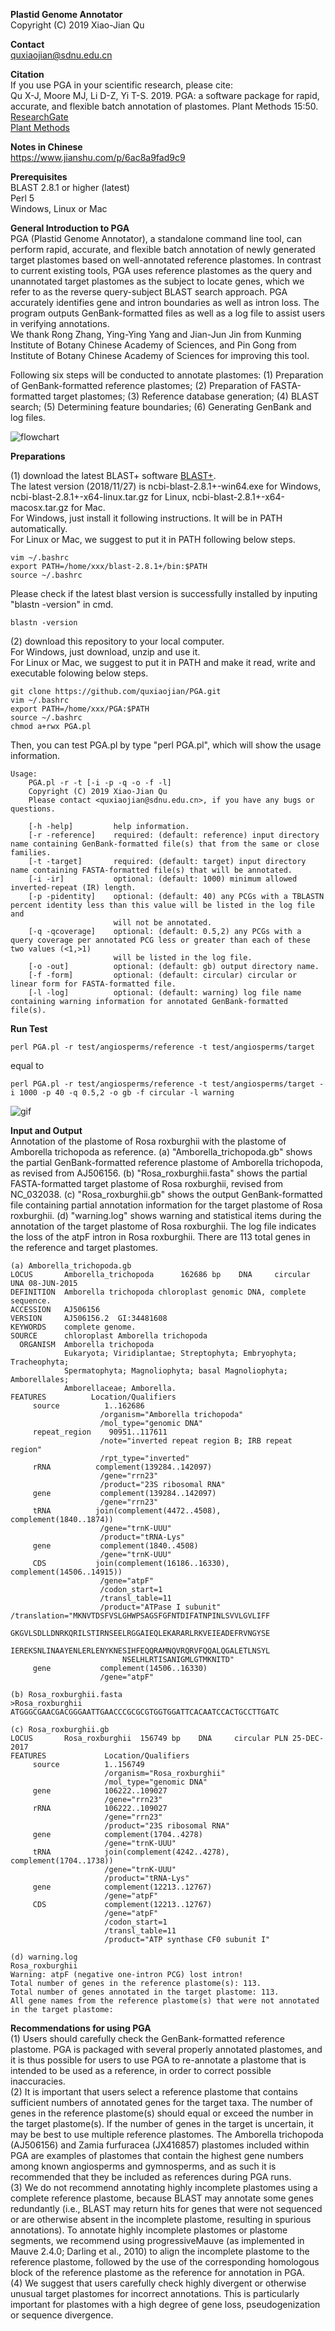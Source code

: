 **Plastid Genome Annotator**<br />
Copyright (C) 2019 Xiao-Jian Qu<br />

**Contact**<br />
quxiaojian@sdnu.edu.cn<br />

**Citation**<br />
If you use PGA in your scientific research, please cite:<br />
Qu X-J, Moore MJ, Li D-Z, Yi T-S. 2019. PGA: a software package for rapid, accurate, and flexible batch annotation of plastomes. Plant Methods 15:50.<br />
[ResearchGate](https://www.researchgate.net/publication/333245667_PGA_a_software_package_for_rapid_accurate_and_flexible_batch_annotation_of_plastomes)<br />
[Plant Methods](https://plantmethods.biomedcentral.com/articles/10.1186/s13007-019-0435-7)<br />

**Notes in Chinese**<br />
https://www.jianshu.com/p/6ac8a9fad9c9

**Prerequisites**<br />
BLAST 2.8.1 or higher (latest)<br />
Perl 5<br />
Windows, Linux or Mac<br />

**General Introduction to PGA**<br />
PGA (Plastid Genome Annotator), a standalone command line tool, can perform rapid, accurate, and flexible batch annotation of newly generated target plastomes based on well-annotated reference plastomes. In contrast to current existing tools, PGA uses reference plastomes as the query and unannotated target plastomes as the subject to locate genes, which we refer to as the reverse query-subject BLAST search approach. PGA accurately identifies gene and intron boundaries as well as intron loss. The program outputs GenBank-formatted files as well as a log file to assist users in verifying annotations.<br />
We thank Rong Zhang, Ying-Ying Yang and Jian-Jun Jin from Kunming Institute of Botany Chinese Academy of Sciences, and Pin Gong from Institute of Botany Chinese Academy of Sciences for improving this tool.<br />

Following six steps will be conducted to annotate plastomes: (1) Preparation of GenBank-formatted reference plastomes; (2) Preparation of FASTA-formatted target plastomes; (3) Reference database generation; (4) BLAST search; (5) Determining feature boundaries; (6) Generating GenBank and log files.<br />

![flowchart](/flowchart.png)

**Preparations**<br />

(1) download the latest BLAST+ software [BLAST+](https://blast.ncbi.nlm.nih.gov/Blast.cgi?CMD=Web&PAGE_TYPE=BlastDocs&DOC_TYPE=Download).<br />
The latest version (2018/11/27) is ncbi-blast-2.8.1+-win64.exe for Windows, ncbi-blast-2.8.1+-x64-linux.tar.gz for Linux, ncbi-blast-2.8.1+-x64-macosx.tar.gz for Mac.<br />
For Windows, just install it following instructions. It will be in PATH automatically.<br />
For Linux or Mac, we suggest to put it in PATH following below steps.<br />
```
vim ~/.bashrc
export PATH=/home/xxx/blast-2.8.1+/bin:$PATH
source ~/.bashrc
```

Please check if the latest blast version is successfully installed by inputing "blastn -version" in cmd.
```
blastn -version
```
(2) download this repository to your local computer.<br />
For Windows, just download, unzip and use it.<br />
For Linux or Mac, we suggest to put it in PATH and make it read, write and executable folowing below steps.<br />
```
git clone https://github.com/quxiaojian/PGA.git
vim ~/.bashrc
export PATH=/home/xxx/PGA:$PATH
source ~/.bashrc
chmod a+rwx PGA.pl
```

Then, you can test PGA.pl by type "perl PGA.pl", which will show the usage information.<br />
```
Usage:
    PGA.pl -r -t [-i -p -q -o -f -l]
    Copyright (C) 2019 Xiao-Jian Qu
    Please contact <quxiaojian@sdnu.edu.cn>, if you have any bugs or questions.

    [-h -help]         help information.
    [-r -reference]    required: (default: reference) input directory name containing GenBank-formatted file(s) that from the same or close families.
    [-t -target]       required: (default: target) input directory name containing FASTA-formatted file(s) that will be annotated.
    [-i -ir]           optional: (default: 1000) minimum allowed inverted-repeat (IR) length.
    [-p -pidentity]    optional: (default: 40) any PCGs with a TBLASTN percent identity less than this value will be listed in the log file and
                       will not be annotated.
    [-q -qcoverage]    optional: (default: 0.5,2) any PCGs with a query coverage per annotated PCG less or greater than each of these two values (<1,>1)
                       will be listed in the log file.
    [-o -out]          optional: (default: gb) output directory name.
    [-f -form]         optional: (default: circular) circular or linear form for FASTA-formatted file.
    [-l -log]          optional: (default: warning) log file name containing warning information for annotated GenBank-formatted file(s).
```

**Run Test**<br />
```
perl PGA.pl -r test/angiosperms/reference -t test/angiosperms/target
```
equal to
```
perl PGA.pl -r test/angiosperms/reference -t test/angiosperms/target -i 1000 -p 40 -q 0.5,2 -o gb -f circular -l warning
```

![gif](/PGA.gif)

**Input and Output**<br />
Annotation of the plastome of Rosa roxburghii with the plastome of Amborella trichopoda as reference. (a) "Amborella_trichopoda.gb" shows the partial GenBank-formatted reference plastome of Amborella trichopoda, as revised from AJ506156. (b) "Rosa_roxburghii.fasta" shows the partial FASTA-formatted target plastome of Rosa roxburghii, revised from NC_032038. (c) "Rosa_roxburghii.gb" shows the output GenBank-formatted file containing partial annotation information for the target plastome of Rosa roxburghii. (d) "warning.log" shows warning and statistical items during the annotation of the target plastome of Rosa roxburghii. The log file indicates the loss of the atpF intron in Rosa roxburghii. There are 113 total genes in the reference and target plastomes.<br />

```
(a) Amborella_trichopoda.gb
LOCUS       Amborella_trichopoda      162686 bp    DNA     circular UNA 08-JUN-2015
DEFINITION  Amborella trichopoda chloroplast genomic DNA, complete sequence.
ACCESSION   AJ506156
VERSION     AJ506156.2  GI:34481608
KEYWORDS    complete genome.
SOURCE      chloroplast Amborella trichopoda
  ORGANISM  Amborella trichopoda
            Eukaryota; Viridiplantae; Streptophyta; Embryophyta; Tracheophyta;
            Spermatophyta; Magnoliophyta; basal Magnoliophyta; Amborellales;
            Amborellaceae; Amborella.
FEATURES          Location/Qualifiers
     source          1..162686
                    /organism="Amborella trichopoda"
                    /mol_type="genomic DNA"
     repeat_region    90951..117611
                    /note="inverted repeat region B; IRB repeat region"
                    /rpt_type="inverted"
     rRNA          complement(139284..142097)
                    /gene="rrn23"
                    /product="23S ribosomal RNA"
     gene           complement(139284..142097)
                    /gene="rrn23"
     tRNA          join(complement(4472..4508), complement(1840..1874))
                    /gene="trnK-UUU"
                    /product="tRNA-Lys"
     gene           complement(1840..4508)
                    /gene="trnK-UUU"
     CDS           join(complement(16186..16330), complement(14506..14915))
                    /gene="atpF"
                    /codon_start=1
                    /transl_table=11
                    /product="ATPase I subunit"
/translation="MKNVTDSFVSLGHWPSAGSFGFNTDIFATNPINLSVVLGVLIFF
                    GKGVLSDLLDNRKQRILSTIRNSEELRGGAIEQLEKARARLRKVEIEADEFRVNGYSE
                    IEREKSNLINAAYENLERLENYKNESIHFEQQRAMNQVRQRVFQQALQGALETLNSYL
                         NSELHLRTISANIGMLGTMKNITD"
     gene           complement(14506..16330)
                    /gene="atpF"

(b) Rosa_roxburghii.fasta
>Rosa_roxburghii
ATGGGCGAACGACGGGAATTGAACCCGCGCGTGGTGGATTCACAATCCACTGCCTTGATC

(c) Rosa_roxburghii.gb
LOCUS       Rosa_roxburghii  156749 bp    DNA     circular PLN 25-DEC-2017
FEATURES             Location/Qualifiers
     source          1..156749
                     /organism="Rosa_roxburghii"
                     /mol_type="genomic DNA"
     gene            106222..109027
                     /gene="rrn23"
     rRNA            106222..109027
                     /gene="rrn23"
                     /product="23S ribosomal RNA"
     gene            complement(1704..4278)
                     /gene="trnK-UUU"
     tRNA            join(complement(4242..4278), complement(1704..1738))
                     /gene="trnK-UUU"
                     /product="tRNA-Lys"
     gene            complement(12213..12767)
                     /gene="atpF"
     CDS             complement(12213..12767)
                     /gene="atpF"
                     /codon_start=1
                     /transl_table=11
                     /product="ATP synthase CF0 subunit I"

(d) warning.log
Rosa_roxburghii
Warning: atpF (negative one-intron PCG) lost intron!
Total number of genes in the reference plastome(s): 113.
Total number of genes annotated in the target plastome: 113.
All gene names from the reference plastome(s) that were not annotated in the target plastome:
```

**Recommendations for using PGA**<br />
(1) Users should carefully check the GenBank-formatted reference plastome. PGA is packaged with several properly annotated plastomes, and it is thus possible for users to use PGA to re-annotate a plastome that is intended to be used as a reference, in order to correct possible inaccuracies.<br />
(2) It is important that users select a reference plastome that contains sufficient numbers of annotated genes for the target taxa. The number of genes in the reference plastome(s) should equal or exceed the number in the target plastome(s). If the number of genes in the target is uncertain, it may be best to use multiple reference plastomes. The Amborella trichopoda (AJ506156) and Zamia furfuracea (JX416857) plastomes included within PGA are examples of plastomes that contain the highest gene numbers among known angiosperms and gymnosperms, and as such it is recommended that they be included as references during PGA runs.<br />
(3) We do not recommend annotating highly incomplete plastomes using a complete reference plastome, because BLAST may annotate some genes redundantly (i.e., BLAST may return hits for genes that were not sequenced or are otherwise absent in the incomplete plastome, resulting in spurious annotations). To annotate highly incomplete plastomes or plastome segments, we recommend using progressiveMauve (as implemented in Mauve 2.4.0; Darling et al., 2010) to align the incomplete plastome to the reference plastome, followed by the use of the corresponding homologous block of the reference plastome as the reference for annotation in PGA.<br />
(4) We suggest that users carefully check highly divergent or otherwise unusual target plastomes for incorrect annotations. This is particularly important for plastomes with a high degree of gene loss, pseudogenization or sequence divergence.<br />

